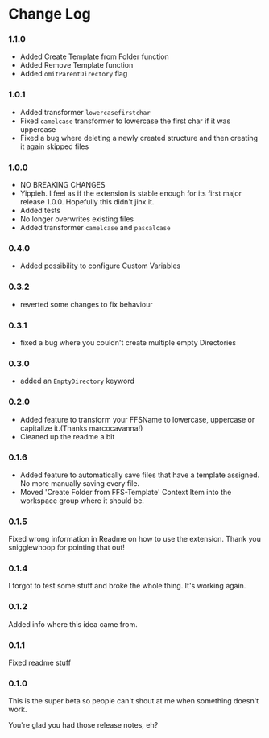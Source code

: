 # Change Log

### 1.1.0

- Added Create Template from Folder function
- Added Remove Template function
- Added `omitParentDirectory` flag

### 1.0.1

- Added transformer `lowercasefirstchar`
- Fixed `camelcase` transformer to lowercase the first char if it was uppercase
- Fixed a bug where deleting a newly created structure and then creating it again skipped files

### 1.0.0

- NO BREAKING CHANGES
- Yippieh. I feel as if the extension is stable enough for its first major release 1.0.0. Hopefully this didn't jinx it.
- Added tests
- No longer overwrites existing files
- Added transformer `camelcase` and `pascalcase`

### 0.4.0

- Added possibility to configure Custom Variables

### 0.3.2

- reverted some changes to fix behaviour

### 0.3.1

- fixed a bug where you couldn't create multiple empty Directories

### 0.3.0

- added an `EmptyDirectory` keyword

### 0.2.0

- Added feature to transform your FFSName to lowercase, uppercase or capitalize it.(Thanks marcocavanna!)
- Cleaned up the readme a bit

### 0.1.6

- Added feature to automatically save files that have a template assigned. No more manually saving every file.
- Moved 'Create Folder from FFS-Template' Context Item into the workspace group where it should be.

### 0.1.5

Fixed wrong information in Readme on how to use the extension. Thank you snigglewhoop for pointing that out!

### 0.1.4

I forgot to test some stuff and broke the whole thing. It's working again.

### 0.1.2

Added info where this idea came from.

### 0.1.1

Fixed readme stuff

### 0.1.0

This is the super beta so people can't shout at me when something doesn't work.

You're glad you had those release notes, eh?
